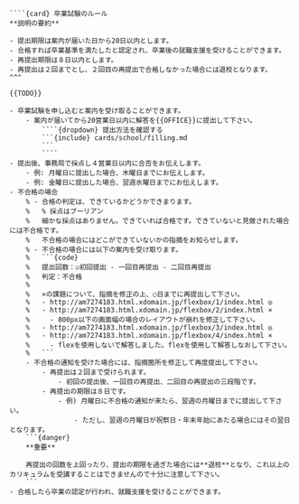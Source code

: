 `````{div} taskcard
````{card} 卒業試験のルール
**説明の要約**

- 提出期限は案内が届いた日から20日以内とします。
- 合格すれば卒業基準を満たしたと認定され、卒業後の就職支援を受けることができます。
- 再提出期限は８日以内とします。
- 再提出は２回までとし、２回目の再提出で合格しなかった場合には退校となります。
^^^

{{TODO}}

- 卒業試験を申し込むと案内を受け取ることができます。
	- 案内が届いてから20営業日以内に解答を{{OFFICE}}に提出して下さい。
		````{dropdown} 提出方法を確認する
		```{include} cards/school/filling.md
		```
		````
- 提出後、事務局で採点し４営業日以内に合否をお伝えします。
	- 例: 月曜日に提出した場合、木曜日までにお伝えします。
	- 例: 金曜日に提出した場合、翌週水曜日までにお伝えします。
- 不合格の場合
	% - 合格の判定は、できているかどうかできまります。
	%	% 採点はブーリアン
	%	細かな採点はありません。できていれば合格です。できていないと見做された場合には不合格です。
	%	不合格の場合にはどこができていないかの指摘をお知らせします。
	% - 不合格の場合には以下の案内を受け取ります。
	% 	```{code}
	% 	提出回数：☑初回提出 - 一回目再提出 - 二回目再提出
	% 	判定：不合格
	%
	% 	×の課題について、指摘を修正の上、○日までに再提出して下さい。
	% 	- http://am7274183.html.xdomain.jp/flexbox/1/index.html ◎
	% 	- http://am7274183.html.xdomain.jp/flexbox/2/index.html ×
	% 	  - 800px以下の画面幅の場合のレイアウトが崩れを修正して下さい。
	% 	- http://am7274183.html.xdomain.jp/flexbox/3/index.html ◎
	% 	- http://am7274183.html.xdomain.jp/flexbox/4/index.html ×
	% 	  - flexを使用しないで解答しました。flexを使用して解答しなおして下さい。
	% 	```
	- 不合格の通知を受けた場合には、指摘箇所を修正して再度提出して下さい。
		- 再提出は２回まで受けられます。
			- 初回の提出後、一回目の再提出、二回目の再提出の三段階です。
		- 再提出の期限は８日です。
			- 例) 月曜日に不合格の通知が来たら、翌週の月曜日までに提出して下さい。
				- ただし、翌週の月曜日が祝祭日・年末年始にあたる場合にはその翌日となります。
	```{danger}
	**重要**

	再提出の回数を上回ったり、提出の期限を過ぎた場合には**退校**となり、これ以上のカリキュラムを受講することはできませんので十分に注意して下さい。
	```
- 合格したら卒業の認定が行われ、就職支援を受けることができます。
`````

